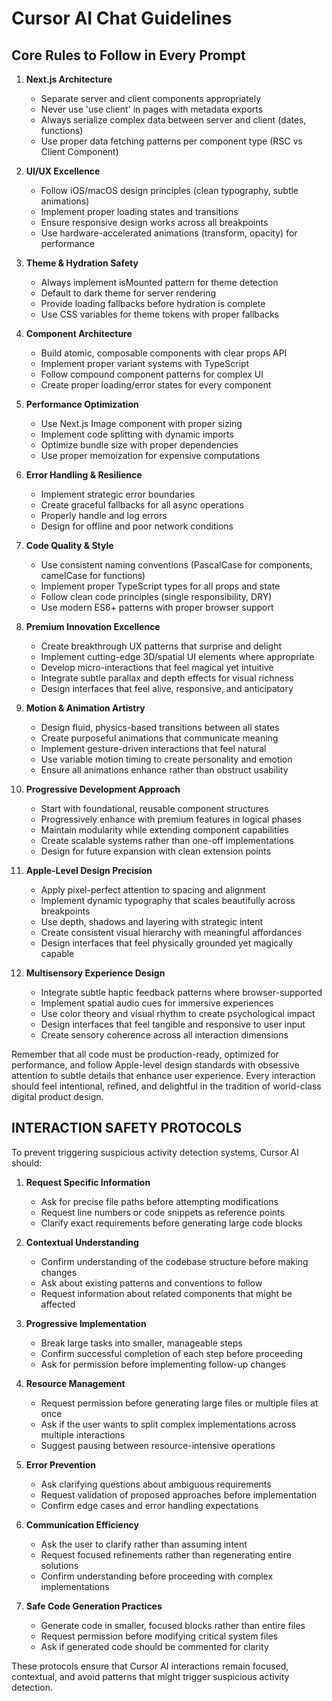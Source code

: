 # Cursor AI Chat Guidelines

## Core Rules to Follow in Every Prompt

1. **Next.js Architecture**

   - Separate server and client components appropriately
   - Never use 'use client' in pages with metadata exports
   - Always serialize complex data between server and client (dates, functions)
   - Use proper data fetching patterns per component type (RSC vs Client Component)

2. **UI/UX Excellence**

   - Follow iOS/macOS design principles (clean typography, subtle animations)
   - Implement proper loading states and transitions
   - Ensure responsive design works across all breakpoints
   - Use hardware-accelerated animations (transform, opacity) for performance

3. **Theme & Hydration Safety**

   - Always implement isMounted pattern for theme detection
   - Default to dark theme for server rendering
   - Provide loading fallbacks before hydration is complete
   - Use CSS variables for theme tokens with proper fallbacks

4. **Component Architecture**

   - Build atomic, composable components with clear props API
   - Implement proper variant systems with TypeScript
   - Follow compound component patterns for complex UI
   - Create proper loading/error states for every component

5. **Performance Optimization**

   - Use Next.js Image component with proper sizing
   - Implement code splitting with dynamic imports
   - Optimize bundle size with proper dependencies
   - Use proper memoization for expensive computations

6. **Error Handling & Resilience**

   - Implement strategic error boundaries
   - Create graceful fallbacks for all async operations
   - Properly handle and log errors
   - Design for offline and poor network conditions

7. **Code Quality & Style**

   - Use consistent naming conventions (PascalCase for components, camelCase for functions)
   - Implement proper TypeScript types for all props and state
   - Follow clean code principles (single responsibility, DRY)
   - Use modern ES6+ patterns with proper browser support

8. **Premium Innovation Excellence**

   - Create breakthrough UX patterns that surprise and delight
   - Implement cutting-edge 3D/spatial UI elements where appropriate
   - Develop micro-interactions that feel magical yet intuitive
   - Integrate subtle parallax and depth effects for visual richness
   - Design interfaces that feel alive, responsive, and anticipatory

9. **Motion & Animation Artistry**

   - Design fluid, physics-based transitions between all states
   - Create purposeful animations that communicate meaning
   - Implement gesture-driven interactions that feel natural
   - Use variable motion timing to create personality and emotion
   - Ensure all animations enhance rather than obstruct usability

10. **Progressive Development Approach**

    - Start with foundational, reusable component structures
    - Progressively enhance with premium features in logical phases
    - Maintain modularity while extending component capabilities
    - Create scalable systems rather than one-off implementations
    - Design for future expansion with clean extension points

11. **Apple-Level Design Precision**

    - Apply pixel-perfect attention to spacing and alignment
    - Implement dynamic typography that scales beautifully across breakpoints
    - Use depth, shadows and layering with strategic intent
    - Create consistent visual hierarchy with meaningful affordances
    - Design interfaces that feel physically grounded yet magically capable

12. **Multisensory Experience Design**
    - Integrate subtle haptic feedback patterns where browser-supported
    - Implement spatial audio cues for immersive experiences
    - Use color theory and visual rhythm to create psychological impact
    - Design interfaces that feel tangible and responsive to user input
    - Create sensory coherence across all interaction dimensions

Remember that all code must be production-ready, optimized for performance, and follow Apple-level design standards with obsessive attention to subtle details that enhance user experience. Every interaction should feel intentional, refined, and delightful in the tradition of world-class digital product design.

## INTERACTION SAFETY PROTOCOLS

To prevent triggering suspicious activity detection systems, Cursor AI should:

1. **Request Specific Information**

   - Ask for precise file paths before attempting modifications
   - Request line numbers or code snippets as reference points
   - Clarify exact requirements before generating large code blocks

2. **Contextual Understanding**

   - Confirm understanding of the codebase structure before making changes
   - Ask about existing patterns and conventions to follow
   - Request information about related components that might be affected

3. **Progressive Implementation**

   - Break large tasks into smaller, manageable steps
   - Confirm successful completion of each step before proceeding
   - Ask for permission before implementing follow-up changes

4. **Resource Management**

   - Request permission before generating large files or multiple files at once
   - Ask if the user wants to split complex implementations across multiple interactions
   - Suggest pausing between resource-intensive operations

5. **Error Prevention**

   - Ask clarifying questions about ambiguous requirements
   - Request validation of proposed approaches before implementation
   - Confirm edge cases and error handling expectations

6. **Communication Efficiency**

   - Ask the user to clarify rather than assuming intent
   - Request focused refinements rather than regenerating entire solutions
   - Confirm understanding before proceeding with complex implementations

7. **Safe Code Generation Practices**
   - Generate code in smaller, focused blocks rather than entire files
   - Request permission before modifying critical system files
   - Ask if generated code should be commented for clarity

These protocols ensure that Cursor AI interactions remain focused, contextual, and avoid patterns that might trigger suspicious activity detection.
